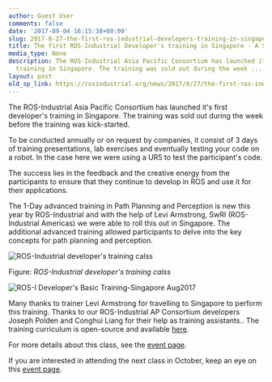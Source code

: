```yaml
---
author: Guest User
comments: false
date: '2017-09-04 16:15:38+00:00'
slug: 2017-8-27-the-first-ros-industrial-developers-training-in-singapore-a-success
title: The first ROS-Industrial Developer's training in Singapore - A Success!
media_type: None
description: The ROS-Industrial Asia Pacific Consortium has launched it's first developer's
  training in Singapore. The training was sold out during the week ...
layout: post
old_sp_link: https://rosindustrial.org/news/2017/8/27/the-first-ros-industrial-developers-training-in-singapore-a-success
---
```


The ROS-Industrial Asia Pacific Consortium has launched it's first developer's training in Singapore. The training was sold out during the week before the training was kick-started. 

To be conducted annually or on request by companies, it consist of 3 days of training presentations, lab exercises and eventually testing your code on a robot. In the case here we were using a UR5 to test the participant's code.

The success lies in the feedback and the creative energy from the participants to ensure that they continue to develop in ROS and use it for their applications.

The 1-Day advanced training in Path Planning and Perception is new this year by ROS-Industrial and with the help of Levi Armstrong, SwRI (ROS-Industrial Americas) we were able to roll this out in Singapore. The additional advanced training allowed participants to delve into the key concepts for path planning and perception. 

![ROS-Industrial developer's training calss](https://images.squarespace-cdn.com/content/v1/51df34b1e4b08840dcfd2841/1503815150854-Y4CINOKOB8GNJ82TOAZT/IMG_0125.JPG)

Figure: *ROS-Industrial developer's training calss*

![ROS-I Developer's Basic Training-Singapore Aug2017](https://images.squarespace-cdn.com/content/v1/51df34b1e4b08840dcfd2841/1503935255548-G1RMNQOYCPN3RDYFVZU2/ROS-I+Developer%27s+Basic+Training-Singapore+Aug2017)

Many thanks to trainer Levi Armstrong for travelling to Singapore to perform this training. Thanks to our ROS-Industrial AP Consortium developers Joseph Polden and Conghui Liang for their help as training assistants.. The training curriculum is open-source and available [here](https://github.com/ros-industrial/industrial_training/wiki).

For more details about this class, see the [event page](http://rosindustrial.org/events/2017/10/10/ric-apac-ros-i-training).

If you are interested in attending the next class in October, keep an eye on this [event page](http://rosindustrial.org/events/2017/10/10/ric-americas-fall-ros-i-training).


